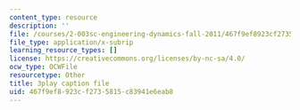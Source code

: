 ```yaml
---
content_type: resource
description: ''
file: /courses/2-003sc-engineering-dynamics-fall-2011/467f9ef8923cf2735815c83941e6eab8_QHTJK0v404U.srt
file_type: application/x-subrip
learning_resource_types: []
license: https://creativecommons.org/licenses/by-nc-sa/4.0/
ocw_type: OCWFile
resourcetype: Other
title: 3play caption file
uid: 467f9ef8-923c-f273-5815-c83941e6eab8
---
```

